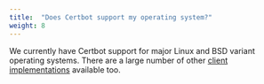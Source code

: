 ```yaml
---
title:  "Does Certbot support my operating system?"
weight: 8
---
```


We currently have Certbot support for major Linux and BSD variant operating systems. There are a large number of other [client implementations](https://letsencrypt.org/docs/client-options/) available too.

